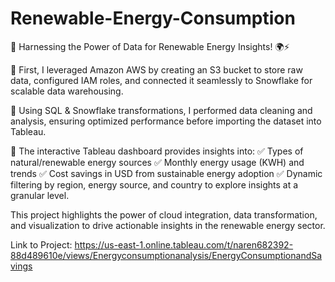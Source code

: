 # Renewable-Energy-Consumption

🚀 Harnessing the Power of Data for Renewable Energy Insights! 🌍⚡



🔹 First, I leveraged Amazon AWS by creating an S3 bucket to store raw data, configured IAM roles, and connected it seamlessly to Snowflake for scalable data warehousing.

🔹 Using SQL & Snowflake transformations, I performed data cleaning and analysis, ensuring optimized performance before importing the dataset into Tableau.

🔹 The interactive Tableau dashboard provides insights into:
✅ Types of natural/renewable energy sources
✅ Monthly energy usage (KWH) and trends
✅ Cost savings in USD from sustainable energy adoption
✅ Dynamic filtering by region, energy source, and country to explore insights at a granular level.

This project highlights the power of cloud integration, data transformation, and visualization to drive actionable insights in the renewable energy sector.

Link to Project: https://us-east-1.online.tableau.com/t/naren682392-88d489610e/views/Energyconsumptionanalysis/EnergyConsumptionandSavings





